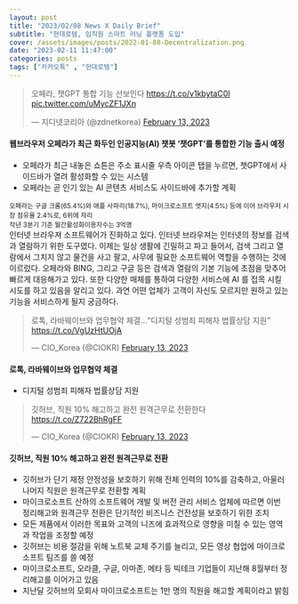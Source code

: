 ```yaml
---
layout: post
title: "2023/02/08 News X Daily Brief"
subtitle: "현대로템, 임직원 스마트 러닝 플랫폼 도입"
cover: /assets/images/posts/2022-01-08-Decentralization.png
date: "2023-02-11 11:47:00"
categories: posts
tags: ["카카오톡" , "현대로템"]
---
```


<div class="row">
    <div class="col-3">
        <blockquote class="twitter-tweet"><p lang="ko" dir="ltr">오페라, 챗GPT 통합 기능 선보인다 <a href="https://t.co/v1kbytaC0I">https://t.co/v1kbytaC0I</a> <a href="https://t.co/uMycZF1JXn">pic.twitter.com/uMycZF1JXn</a></p>&mdash; 지디넷코리아 (@zdnetkorea) <a href="https://twitter.com/zdnetkorea/status/1624937801283403776?ref_src=twsrc%5Etfw">February 13, 2023</a></blockquote>
    </div>
    <div class="col-9">
        <h4>웹브라우저 오페라가 최근 화두인 인공지능(AI) 챗봇 ‘챗GPT’를 통합한 기능 출시 예정</h4>
        <ul>
            <li>오페라가 최근 내놓은 쇼튼은 주소 표시줄 우측 아이콘 탭을 누르면, 챗GPT에서 사이드바가 열려 활성화할 수 있는 시스템</li>
            <li>오페라는 곧 인기 있는 AI 콘텐츠 서비스도 사이드바에 추가할 계획</li>
        </ul>
        <small>오페라는 구글 크롬(65.4%)와 애플 사파리(18.7%), 마이크로소프트 엣지(4.5%) 등에 이어 브라우저 시장 점유율 2.4%로, 6위에 자리</small><br />
        <small>작년 3분기 기준 월간활성화이용자수는 3억명</small><br />
        <comment>
            인터넷 브라우져 소프트웨어가 진화하고 있다. 인터넷 브라우져는 인터넷의 정보를 검색과 열람하기 위한 도구였다. 이제는 일상 생활에 긴밀하고 파고 들어서, 검색 그리고 열람에서 그치지 않고 물건을 사고 팔고, 사무에 필요한 소프트웨어 역할을 수행하는 것에 이르렀다. 오페라와 BING, 그리고 구글 등은 검색과 열람의 기본 기능에 초점을 맞추어 빠르게 대응해가고 있다. 또한 다양한 매체를 통하여 다양한 서비스에 AI 를 접목 시킬 시도를 하고 있음을 알리고 있다. 과연 어떤 업체가 고객이 자신도 모르지만 원하고 있는 기능을 서비스하게 될지 궁금하다.
        </comment>
    </div>
</div>
<div class="row">
    <div class="col-3">
        <blockquote class="twitter-tweet"><p lang="ko" dir="ltr">로톡, 라바웨이브와 업무협약 체결…“디지털 성범죄 피해자 법률상담 지원” <a href="https://t.co/VgUzHtUOjA">https://t.co/VgUzHtUOjA</a></p>&mdash; CIO_Korea (@CIOKR) <a href="https://twitter.com/CIOKR/status/1624948570783723526?ref_src=twsrc%5Etfw">February 13, 2023</a></blockquote>
    </div>
    <div class="col-9">
        <h4>로톡, 라바웨이브와 업무협약 체결</h4>
        <ul>
            <li>디지털 성범죄 피해자 법률상담 지원</li>
        </ul>
    </div>
</div>
<div class="row">
    <div class="col-3">
        <blockquote class="twitter-tweet"><p lang="ko" dir="ltr">깃허브, 직원 10% 해고하고 완전 원격근무로 전환한다 <a href="https://t.co/Z722BhRgFF">https://t.co/Z722BhRgFF</a></p>&mdash; CIO_Korea (@CIOKR) <a href="https://twitter.com/CIOKR/status/1624933420492095491?ref_src=twsrc%5Etfw">February 13, 2023</a></blockquote>
    </div>
    <div class="col-9">
        <h4>깃허브, 직원 10% 해고하고 완전 원격근무로 전환</h4>
        <p>
            <ul>
                <li>
                    깃허브가 단기 재정 안정성을 보호하기 위해 전체 인력의 10%를 감축하고, 아울러 나머지 직원은 원격근무로 전환할 계획
                </li>
                <li>
                    마이크로소프트 산하의 소프트웨어 개발 및 버전 관리 서비스 업체에 따르면 이번 정리해고와 원격근무 전환은 단기적인 비즈니스 건전성을 보호하기 위한 조치
                </li>
                <li>
                    모든 제품에서 이러한 목표와 고객의 니즈에 효과적으로 영향을 미칠 수 있는 영역과 작업을 조정할 예정
                </li>
                <li>
                    깃허브는 비용 절감을 위해 노트북 교체 주기를 늘리고, 모든 영상 협업에 마이크로소프트 팀즈를 쓸 예정
                </li>
                <li>
                    마이크로소프트, 오라클, 구글, 아마존, 메타 등 빅테크 기업들이 지난해 8월부터 정리해고를 이어가고 있음
                </li>
                <li>
                    지난달 깃허브의 모회사 마이크로소프트는 1만 명의 직원을 해고할 계획이라고 밝힘
                </li>
            </ul>
        </p>
    </div>
</div>
